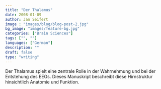 ```yaml
---
title: "Der Thalamus"
date: 2008-01-09
author: Jan Seifert
image : "images/blog/blog-post-2.jpg"
bg_image: "images/feature-bg.jpg"
categories: ["Brain Sciences"]
tags: ["", ""]
languages: ["German"]
description: ""
draft: false
type: "writing"
---
```



Der Thalamus spielt eine zentrale Rolle in der Wahrnehmung und bei der Entstehung des EEGs. Dieses Manuskript beschreibt diese Hirnstruktur hinsichtlich Anatomie und Funktion. </p>
